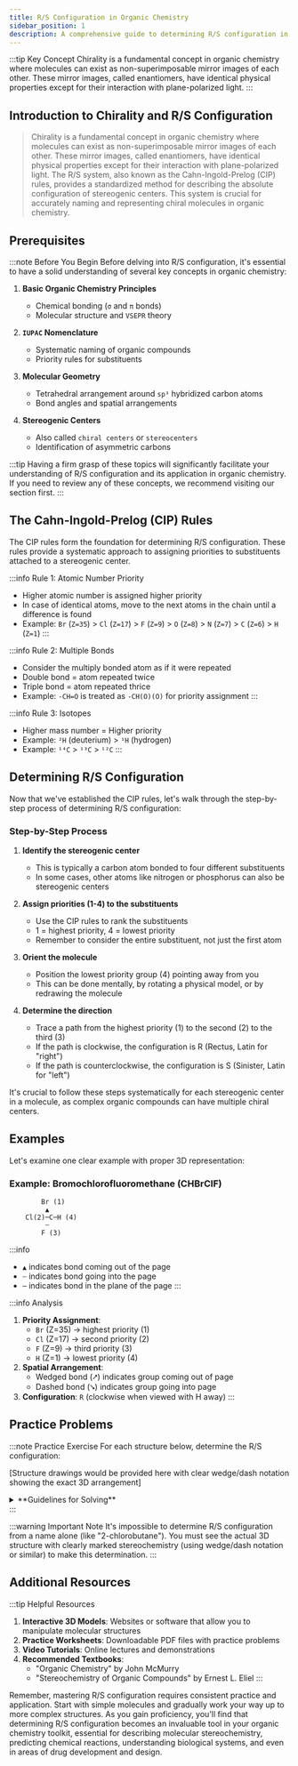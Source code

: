 ```yaml
---
title: R/S Configuration in Organic Chemistry
sidebar_position: 1
description: A comprehensive guide to determining R/S configuration in organic molecules
---
```


<!-- import TOCInline from '@theme/TOCInline';

# R/S Configuration in Organic Chemistry

<TOCInline toc={toc} /> -->

:::tip Key Concept
Chirality is a fundamental concept in organic chemistry where molecules can exist as non-superimposable mirror images of each other. These mirror images, called enantiomers, have identical physical properties except for their interaction with plane-polarized light.
:::

## Introduction to Chirality and R/S Configuration

> Chirality is a fundamental concept in organic chemistry where molecules can exist as non-superimposable mirror images of each other. These mirror images, called enantiomers, have identical physical properties except for their interaction with plane-polarized light. The R/S system, also known as the Cahn-Ingold-Prelog (CIP) rules, provides a standardized method for describing the absolute configuration of stereogenic centers. This system is crucial for accurately naming and representing chiral molecules in organic chemistry.

## Prerequisites

:::note Before You Begin
Before delving into R/S configuration, it's essential to have a solid understanding of several key concepts in organic chemistry:

1. **Basic Organic Chemistry Principles**
   - Chemical bonding (`σ` and `π` bonds)
   - Molecular structure and `VSEPR` theory
   
2. **`IUPAC` Nomenclature**
   - Systematic naming of organic compounds
   - Priority rules for substituents
   
3. **Molecular Geometry**
   - Tetrahedral arrangement around `sp³` hybridized carbon atoms
   - Bond angles and spatial arrangements
   
4. **Stereogenic Centers**
   - Also called `chiral centers` or `stereocenters`
   - Identification of asymmetric carbons

:::tip
Having a firm grasp of these topics will significantly facilitate your understanding of R/S configuration and its application in organic chemistry. If you need to review any of these concepts, we recommend visiting our section first.
:::

## The Cahn-Ingold-Prelog (CIP) Rules

The CIP rules form the foundation for determining R/S configuration. These rules provide a systematic approach to assigning priorities to substituents attached to a stereogenic center.

:::info Rule 1: Atomic Number Priority
- Higher atomic number is assigned higher priority
- In case of identical atoms, move to the next atoms in the chain until a difference is found
- Example: `Br` (`Z=35`) > `Cl` (`Z=17`) > `F` (`Z=9`) > `O` (`Z=8`) > `N` (`Z=7`) > `C` (`Z=6`) > `H` (`Z=1`)
:::

:::info Rule 2: Multiple Bonds
- Consider the multiply bonded atom as if it were repeated
- Double bond = atom repeated twice
- Triple bond = atom repeated thrice
- Example: `-CH=O` is treated as `-CH(O)(O)` for priority assignment
:::

:::info Rule 3: Isotopes
- Higher mass number = Higher priority
- Example: `²H` (deuterium) > `¹H` (hydrogen)
- Example: `¹⁴C` > `¹³C` > `¹²C`
:::

## Determining R/S Configuration

Now that we've established the CIP rules, let's walk through the step-by-step process of determining R/S configuration:

### Step-by-Step Process

1. **Identify the stereogenic center**
   - This is typically a carbon atom bonded to four different substituents
   - In some cases, other atoms like nitrogen or phosphorus can also be stereogenic centers

2. **Assign priorities (1-4) to the substituents**
   - Use the CIP rules to rank the substituents
   - 1 = highest priority, 4 = lowest priority
   - Remember to consider the entire substituent, not just the first atom

3. **Orient the molecule**
   - Position the lowest priority group (4) pointing away from you
   - This can be done mentally, by rotating a physical model, or by redrawing the molecule

4. **Determine the direction**
   - Trace a path from the highest priority (1) to the second (2) to the third (3)
   - If the path is clockwise, the configuration is R (Rectus, Latin for "right")
   - If the path is counterclockwise, the configuration is S (Sinister, Latin for "left")

It's crucial to follow these steps systematically for each stereogenic center in a molecule, as complex organic compounds can have multiple chiral centers.

## Examples

Let's examine one clear example with proper 3D representation:

### Example: Bromochlorofluoromethane (CHBrClF)

```
        Br (1)
         ▲
    Cl(2)─C─H (4)
         ┄
        F (3)
```

:::info
- `▲` indicates bond coming out of the page
- `┄` indicates bond going into the page
- `─` indicates bond in the plane of the page
:::

:::info Analysis
1. **Priority Assignment**:
   - `Br` (Z=35) → highest priority (1)
   - `Cl` (Z=17) → second priority (2)
   - `F` (Z=9) → third priority (3)
   - `H` (Z=1) → lowest priority (4)
2. **Spatial Arrangement**: 
   - Wedged bond (⭧) indicates group coming out of page
   - Dashed bond (⭨) indicates group going into page
3. **Configuration**: `R` (clockwise when viewed with H away)
:::

## Practice Problems

:::note Practice Exercise
For each structure below, determine the R/S configuration:

[Structure drawings would be provided here with clear wedge/dash notation showing the exact 3D arrangement]

<details>
<summary>**Guidelines for Solving**</summary>

Remember to:
1. Clearly identify all groups attached to the stereocenter
2. Assign priorities based on atomic numbers
3. Orient the molecule with lowest priority group away
4. Determine the direction (clockwise = R, counterclockwise = S)
</details>
:::

:::warning Important Note
It's impossible to determine R/S configuration from a name alone (like "2-chlorobutane"). You must see the actual 3D structure with clearly marked stereochemistry (using wedge/dash notation or similar) to make this determination.
:::

## Additional Resources

:::tip Helpful Resources
1. **Interactive 3D Models**: Websites or software that allow you to manipulate molecular structures
2. **Practice Worksheets**: Downloadable PDF files with practice problems
3. **Video Tutorials**: Online lectures and demonstrations
4. **Recommended Textbooks**: 
   - "Organic Chemistry" by John McMurry
   - "Stereochemistry of Organic Compounds" by Ernest L. Eliel
:::

Remember, mastering R/S configuration requires consistent practice and application. Start with simple molecules and gradually work your way up to more complex structures. As you gain proficiency, you'll find that determining R/S configuration becomes an invaluable tool in your organic chemistry toolkit, essential for describing molecular stereochemistry, predicting chemical reactions, understanding biological systems, and even in areas of drug development and design.